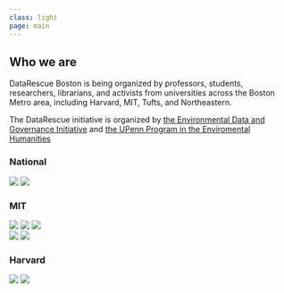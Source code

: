 ```yaml
---
class: light
page: main
---
```


<h2>Who we are</h2>

<p>DataRescue Boston is being organized by professors, students, researchers, librarians, and activists from universities across the Boston Metro area, including Harvard, MIT, Tufts, and Northeastern.</p>

<p>The DataRescue initiative is organized by <a href="https://envirodatagov.org">the Environmental Data and Governance Initiative</a> and <a href="https://www.ppehlab.org">the UPenn Program in the Enviromental Humanities</a> </p>

<h3>National</h3>
<div class="sponsors">
<a href="https://envirodatagov.org"><img src="{{ "/assets/EDGI-logo.png" | relative_url }}" /></a>
<a href="https://ppehlab.org"><img src="{{ "/assets/datarefuge-logo.png" | relative_url }}" /></a>
</div>

<h3>MIT</h3>
<div class="sponsors">
<a href="http://acses.mit.edu"><img src="{{ "/assets/ACSES-logo.png" | relative_url }}" /></a>
<a href="http://libraries.mit.edu"><img src="{{ "/assets/mit-libraries-logo.png" | relative_url }}" /></a>
<a href="http://gsc.mit.edu"><img src="{{ "/assets/gsc-square-logo.png" | relative_url }}" /></a>
</div>
<div class="sponsors">
<a href="http://cce.mit.edu" class="wide"><img src="{{ "/assets/cce-logo.png" | relative_url }}" /></a>
<a href="http://cee.mit.edu" class="wide"><img src="{{"/assets/cee-logo-color.jpg" | relative_url }}" /></a>
</div>

<h3>Harvard</h3>
<div class="sponsors">
<a href="http://library.harvard.edu"><img src="{{ "/assets/harvard-library-logo.png" | relative_url }}" /></a>
<a href="http://iq.harvard.edu"><img src="{{ "/assets/iqss-logo.png" | relative_url }}" /></a>
</div>
